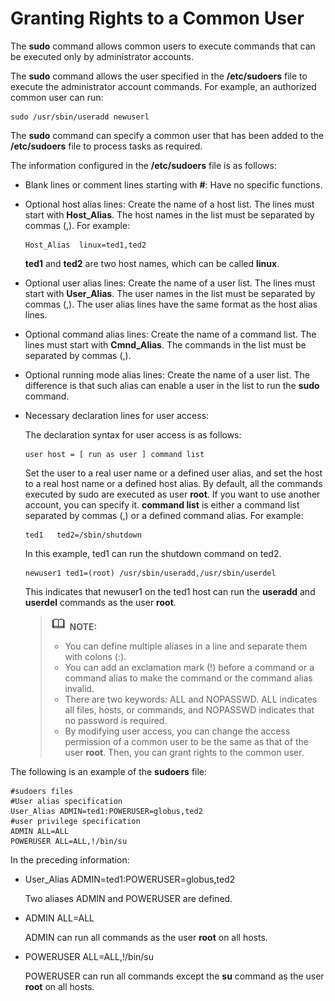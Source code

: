 # Granting Rights to a Common User<a name="EN-US_TOPIC_0229622694"></a>

The  **sudo**  command allows common users to execute commands that can be executed only by administrator accounts.

The  **sudo**  command allows the user specified in the  **/etc/sudoers**  file to execute the administrator account commands. For example, an authorized common user can run:

```
sudo /usr/sbin/useradd newuserl
```

The  **sudo**  command can specify a common user that has been added to the  **/etc/sudoers**  file to process tasks as required.

The information configured in the  **/etc/sudoers**  file is as follows:

-   Blank lines or comment lines starting with  **\#**: Have no specific functions.
-   Optional host alias lines: Create the name of a host list. The lines must start with  **Host\_Alias**. The host names in the list must be separated by commas \(,\). For example:

    ```
    Host_Alias  linux=ted1,ted2
    ```

    **ted1**  and  **ted2**  are two host names, which can be called  **linux**.


-   Optional user alias lines: Create the name of a user list. The lines must start with  **User\_Alias**. The user names in the list must be separated by commas \(,\). The user alias lines have the same format as the host alias lines.
-   Optional command alias lines: Create the name of a command list. The lines must start with  **Cmnd\_Alias**. The commands in the list must be separated by commas \(,\).
-   Optional running mode alias lines: Create the name of a user list. The difference is that such alias can enable a user in the list to run the  **sudo**  command.
-   Necessary declaration lines for user access:

    The declaration syntax for user access is as follows:

    ```
    user host = [ run as user ] command list
    ```

    Set the user to a real user name or a defined user alias, and set the host to a real host name or a defined host alias. By default, all the commands executed by sudo are executed as user  **root**. If you want to use another account, you can specify it.  **command list**  is either a command list separated by commas \(,\) or a defined command alias. For example:

    ```
    ted1   ted2=/sbin/shutdown
    ```

    In this example, ted1 can run the shutdown command on ted2.

    ```
    newuser1 ted1=(root) /usr/sbin/useradd,/usr/sbin/userdel
    ```

    This indicates that newuser1 on the ted1 host can run the  **useradd**  and  **userdel**  commands as the user  **root**.

    >![](public_sys-resources/icon-note.gif) **NOTE:**   
    >-   You can define multiple aliases in a line and separate them with colons \(:\).  
    >-   You can add an exclamation mark \(!\) before a command or a command alias to make the command or the command alias invalid.  
    >-   There are two keywords: ALL and NOPASSWD. ALL indicates all files, hosts, or commands, and NOPASSWD indicates that no password is required.  
    >-   By modifying user access, you can change the access permission of a common user to be the same as that of the user  **root**. Then, you can grant rights to the common user.  


The following is an example of the  **sudoers**  file:

```
#sudoers files
#User alias specification
User_Alias ADMIN=ted1:POWERUSER=globus,ted2
#user privilege specification
ADMIN ALL=ALL
POWERUSER ALL=ALL,!/bin/su
```

In the preceding information:

-   User\_Alias ADMIN=ted1:POWERUSER=globus,ted2

    Two aliases ADMIN and POWERUSER are defined.

-   ADMIN ALL=ALL

    ADMIN can run all commands as the user  **root**  on all hosts.

-   POWERUSER ALL=ALL,!/bin/su

    POWERUSER can run all commands except the  **su**  command as the user  **root**  on all hosts.


